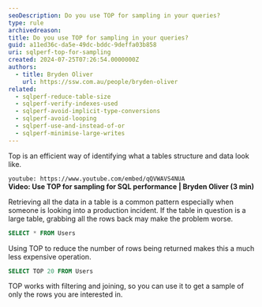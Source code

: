 ```yaml
---
seoDescription: Do you use TOP for sampling in your queries?
type: rule
archivedreason:
title: Do you use TOP for sampling in your queries?
guid: a11ed36c-da5e-49dc-bddc-9deffa03b858
uri: sqlperf-top-for-sampling
created: 2024-07-25T07:26:54.0000000Z
authors:
  - title: Bryden Oliver
    url: https://ssw.com.au/people/bryden-oliver
related:
  - sqlperf-reduce-table-size
  - sqlperf-verify-indexes-used
  - sqlperf-avoid-implicit-type-conversions
  - sqlperf-avoid-looping
  - sqlperf-use-and-instead-of-or
  - sqlperf-minimise-large-writes
---
```


Top is an efficient way of identifying what a tables structure and data look like.

<!--endintro-->

`youtube: https://www.youtube.com/embed/qQVWAVS4NUA`  
**Video: Use TOP for sampling for SQL performance | Bryden Oliver (3 min)**

Retrieving all the data in a table is a common pattern especially when someone is looking into a production incident. If the table in question is a large table, grabbing all the rows back may make the problem worse.

```sql
SELECT * FROM Users
```

Using TOP to reduce the number of rows being returned makes this a much less expensive operation.

```sql
SELECT TOP 20 FROM Users
```

TOP works with filtering and joining, so you can use it to get a sample of only the rows you are interested in.
